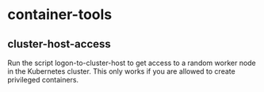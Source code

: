 # container-tools

## cluster-host-access

Run the script logon-to-cluster-host to get access to a random worker node 
in the Kubernetes cluster. This only works if you are allowed to create 
privileged containers.
